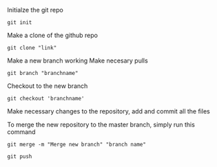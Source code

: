 Initialze the git repo

```[bash]
git init
```

Make a clone of the github repo

```
git clone "link"
```

Make a new branch working
Make necesary pulls 

```
git branch "branchname"
```

Checkout to the new branch
```
git checkout 'branchname'
```
Make necessary changes to the repository, add and commit all the files 

To merge the new repository to the master branch, simply run this command
```
git merge -m "Merge new branch" "branch name"
```

```
git push
```